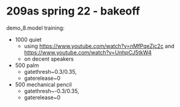 # 209as spring 22 - bakeoff

demo_8.model training:
- 1000 quiet 
  - using https://www.youtube.com/watch?v=nMfPqeZjc2c and https://www.youtube.com/watch?v=UnhpCJ5tkW4 
  - on decent speakers
- 500 palm
  - gatethresh~0.3/0.35,
  - gaterelease~0 
- 500 mechanical pencil
  - gatethresh~-0.3/0.35,
  - gaterelease~0
